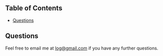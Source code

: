 ## Table of Contents

- [Questions](#Questions)

## Questions

Feel free to email me at <log@gmail.com> if you have any further questions.

